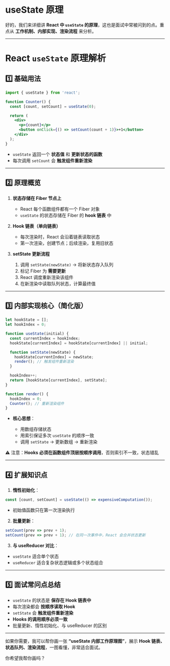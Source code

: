 # useState 原理

好的，我们来详细讲 **React 中 `useState` 的原理**，这也是面试中常被问到的点。重点从 **工作机制、内部实现、渲染流程** 来分析。

---

# **React `useState` 原理解析**

## 1️⃣ 基础用法

```jsx
import { useState } from 'react';

function Counter() {
  const [count, setCount] = useState(0);

  return (
    <div>
      <p>{count}</p>
      <button onClick={() => setCount(count + 1)}>+1</button>
    </div>
  );
}
```

* `useState` 返回一个 **状态值** 和 **更新状态的函数**
* 每次调用 `setCount` 会 **触发组件重新渲染**

---

## 2️⃣ 原理概览

1. **状态存储在 Fiber 节点上**

   * React 每个函数组件都有一个 Fiber 对象
   * `useState` 的状态存储在 Fiber 的 **hook 链表** 中

2. **Hook 链表（单向链表）**

   * 每次渲染时，React 会沿着链表读取状态
   * 第一次渲染，创建节点；后续渲染，复用旧状态

3. **setState 更新流程**

   1. 调用 `setState(newState)` → 将新状态存入队列
   2. 标记 Fiber 为 **需要更新**
   3. React 调度重新渲染该组件
   4. 在新渲染中读取队列状态，计算最终值

---

## 3️⃣ 内部实现核心（简化版）

```js
let hookState = [];
let hookIndex = 0;

function useState(initial) {
  const currentIndex = hookIndex;
  hookState[currentIndex] = hookState[currentIndex] || initial;

  function setState(newState) {
    hookState[currentIndex] = newState;
    render(); // 触发组件重新渲染
  }

  hookIndex++;
  return [hookState[currentIndex], setState];
}

function render() {
  hookIndex = 0;
  Counter(); // 重新渲染组件
}
```

* **核心思想**：

  * 用数组存储状态
  * 用索引保证多次 `useState` 的顺序一致
  * 调用 `setState` → 更新数组 → 重新渲染

⚠️ 注意：**Hooks 必须在函数组件顶层按顺序调用**，否则索引不一致，状态错乱

---

## 4️⃣ 扩展知识点

1. **惰性初始化**：

```jsx
const [count, setCount] = useState(() => expensiveComputation());
```

* 初始值函数只在第一次渲染执行

2. **批量更新**：

```jsx
setCount(prev => prev + 1);
setCount(prev => prev + 1); // 在同一次事件中，React 会合并状态更新
```

3. **与 useReducer 对比**：

* `useState` 适合单个状态
* `useReducer` 适合复杂状态逻辑或多个状态组合

---

## 5️⃣ 面试常问点总结

* `useState` 的状态是 **保存在 Hook 链表中**
* 每次渲染都会 **按顺序读取 Hook**
* `setState` 会 **触发组件重新渲染**
* **Hooks 的调用顺序必须一致**
* 批量更新、惰性初始化、与 useReducer 的区别

---

如果你需要，我可以帮你画一张 **“useState 内部工作原理图”**，展示 **Hook 链表、状态队列、渲染流程**，一图看懂，非常适合面试。

你希望我帮你画吗？
